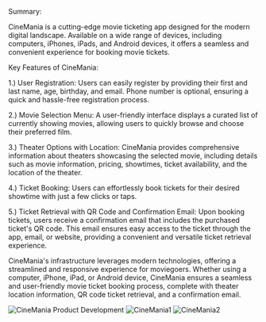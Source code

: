 Summary:

CineMania is a cutting-edge movie ticketing app designed for the modern digital landscape. Available on a wide range of devices, including computers, iPhones, iPads, and Android devices, it offers a seamless and convenient experience for booking movie tickets.

Key Features of CineMania:

1.) User Registration: Users can easily register by providing their first and last name, age, birthday, and email. Phone number is optional, ensuring a quick and hassle-free registration process.

2.) Movie Selection Menu: A user-friendly interface displays a curated list of currently showing movies, allowing users to quickly browse and choose their preferred film.

3.) Theater Options with Location: CineMania provides comprehensive information about theaters showcasing the selected movie, including details such as movie information, pricing, showtimes, ticket availability, and the location of the theater.

4.) Ticket Booking: Users can effortlessly book tickets for their desired showtime with just a few clicks or taps.

5.) Ticket Retrieval with QR Code and Confirmation Email: Upon booking tickets, users receive a confirmation email that includes the purchased ticket's QR code. This email ensures easy access to the ticket through the app, email, or website, providing a convenient and versatile ticket retrieval experience.

CineMania's infrastructure leverages modern technologies, offering a streamlined and responsive experience for moviegoers. Whether using a computer, iPhone, iPad, or Android device, CineMania ensures a seamless and user-friendly movie ticket booking process, complete with theater location information, QR code ticket retrieval, and a confirmation email.

![CineMania Product Development](https://github.com/ImmortalFireKing/CineMania/assets/149437730/63e6ae21-e5c4-482d-adaf-dbc778b9fd24)
![CineMania1](https://github.com/ImmortalFireKing/CineMania/assets/149437730/757fc13d-c396-47c7-8e43-ca611fe098e3)
![CineMania2](https://github.com/ImmortalFireKing/CineMania/assets/149437730/bb73d6f8-7434-4e30-9445-8683ff8e3c3d)
